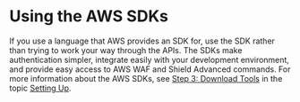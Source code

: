 # Using the AWS SDKs<a name="waf-api-sdk"></a>

If you use a language that AWS provides an SDK for, use the SDK rather than trying to work your way through the APIs\. The SDKs make authentication simpler, integrate easily with your development environment, and provide easy access to AWS WAF and Shield Advanced commands\. For more information about the AWS SDKs, see [Step 3: Download Tools](setting-up-waf.md#setting-up-waf-tools) in the topic [Setting Up](setting-up-waf.md)\.